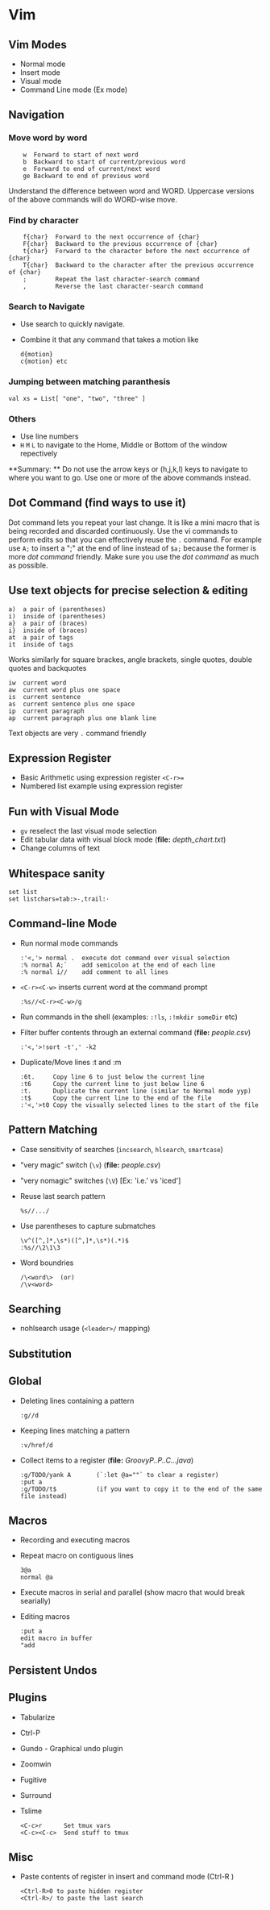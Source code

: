 # Vim

## Vim Modes

  * Normal mode
  * Insert mode
  * Visual mode
  * Command Line mode (Ex mode)

## Navigation

### Move word by word

        w  Forward to start of next word
        b  Backward to start of current/previous word
        e  Forward to end of current/next word
        ge Backward to end of previous word

Understand the difference between word and WORD. Uppercase versions of the above commands will do WORD-wise move.

### Find by character

        f{char}  Forward to the next occurrence of {char}
        F{char}  Backward to the previous occurrence of {char}
        t{char}  Forward to the character before the next occurrence of {char}
        T{char}  Backward to the character after the previous occurrence of {char}
        ;        Repeat the last character-search command
        ,        Reverse the last character-search command

### Search to Navigate

  * Use search to quickly navigate.
  * Combine it that any command that takes a motion like

        d{motion}
        c{motion} etc

### Jumping between matching paranthesis

    val xs = List[ "one", "two", "three" ]

### Others

  * Use line numbers
  * `H` `M` `L` to navigate to the Home, Middle or Bottom of the window repectively

**Summary: ** Do not use the arrow keys or (h,j,k,l) keys to navigate to where you want to go. Use one or more of the above commands instead.

## Dot Command (find ways to use it)

Dot command lets you repeat your last change. It is like a mini macro that is being recorded and discarded continuously. Use the vi commands to perform edits so that you can effectively reuse the `.` command. For example use `A;` to insert a ";" at the end of line instead of `$a;` because the former is more _dot command_ friendly. Make sure you use the _dot command_ as much as possible.

## Use text objects for precise selection & editing

    a)  a pair of (parentheses)
    i)  inside of (parentheses)
    a}  a pair of (braces)
    i}  inside of (braces)
    at  a pair of tags
    it  inside of tags

Works similarly for square brackes, angle brackets, single quotes, double quotes and backquotes

    iw  current word
    aw  current word plus one space
    is  current sentence
    as  current sentence plus one space
    ip  current paragraph
    ap  current paragraph plus one blank line

Text objects are very `.` command friendly

## Expression Register

  * Basic Arithmetic using expression register `<C-r>=`
  * Numbered list example using expression register

## Fun with Visual Mode

  * `gv` reselect the last visual mode selection
  * Edit tabular data with visual block mode (__file:__ _depth_chart.txt_)
  * Change columns of text

## Whitespace sanity

    set list
    set listchars=tab:>-,trail:·

## Command-line Mode

  * Run normal mode commands

        :'<,'> normal .  execute dot command over visual selection
        :% normal A;`    add semicolon at the end of each line
        :% normal i//    add comment to all lines

  * `<C-r><C-w>` inserts current word at the command prompt

        :%s//<C-r><C-w>/g

  * Run commands in the shell  (examples: `:!ls`, `:!mkdir someDir` etc)
  * Filter buffer contents through an external command (__file:__ _people.csv_)

        :'<,'>!sort -t',' -k2

  * Duplicate/Move lines :t and :m

        :6t.     Copy line 6 to just below the current line
        :t6      Copy the current line to just below line 6
        :t.      Duplicate the current line (similar to Normal mode yyp)
        :t$      Copy the current line to the end of the file
        :'<,'>t0 Copy the visually selected lines to the start of the file

## Pattern Matching

  * Case sensitivity of searches (`incsearch`, `hlsearch`, `smartcase`)
  * "very magic" switch  (`\v`)    (__file:__ _people.csv_)
  * "very nomagic" switches (`\V`) [Ex: 'i.e.' vs 'iced']
  * Reuse last search pattern

        %s//.../

  * Use parentheses to capture submatches

        \v^([^,]*,\s*)([^,]*,\s*)(.*)$
        :%s//\2\1\3

  * Word boundries

        /\<word\>  (or)
        /\v<word>

## Searching

  * nohlsearch usage  (`<leader>/` mapping)

## Substitution

## Global

  * Deleting lines containing a pattern

        :g//d

  * Keeping lines matching a pattern

        :v/href/d

  * Collect items to a register (__file:__ _GroovyP..P..C...java_)

        :g/TODO/yank A       (`:let @a=""` to clear a register)
        :put a
        :g/TODO/t$           (if you want to copy it to the end of the same file instead)

## Macros

  * Recording and executing macros
  * Repeat macro on contiguous lines

        3@a
        normal @a

  * Execute macros in serial and parallel  (show macro that would break searially)
  * Editing macros

        :put a
        edit macro in buffer
        "add

## Persistent Undos

## Plugins

  * Tabularize
  * Ctrl-P
  * Gundo - Graphical undo plugin
  * Zoomwin
  * Fugitive
  * Surround
  * Tslime

        <C-c>r      Set tmux vars
        <C-c><C-c>  Send stuff to tmux

## Misc

  * Paste contents of register in insert and command mode  (Ctrl-R <reg>)

        <Ctrl-R>0 to paste hidden register
        <Ctrl-R>/ to paste the last search

